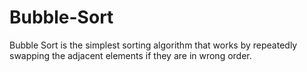# Bubble-Sort
Bubble Sort is the simplest sorting algorithm that works by repeatedly swapping the adjacent elements if they are in wrong order.
